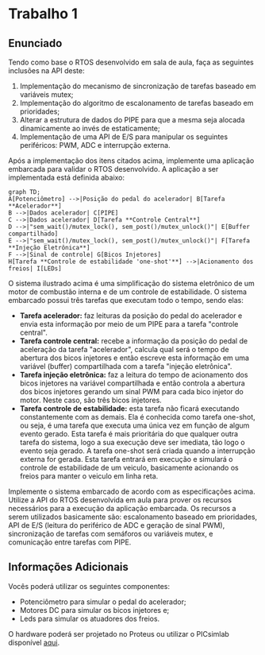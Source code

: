 # Trabalho 1

## Enunciado

Tendo como base o RTOS desenvolvido em sala de aula, faça as seguintes inclusões na API deste:

1. Implementação do mecanismo de sincronização de tarefas baseado em variáveis mutex;
2. Implementação do algoritmo de escalonamento de tarefas baseado em prioridades;
3. Alterar a estrutura de dados do PIPE para que a mesma seja alocada dinamicamente ao invés de estaticamente;
4. Implementação de uma API de E/S para manipular os seguintes periféricos: PWM, ADC e interrupção externa.

Após a implementação dos itens citados acima, implemente uma aplicação embarcada para validar o RTOS desenvolvido. A aplicação a ser implementada está definida abaixo:

```mermaid
graph TD;
A[Potenciômetro] -->|Posição do pedal do acelerador| B[Tarefa **Acelerador**]
B -->|Dados acelerador| C[PIPE]
C -->|Dados acelerador| D[Tarefa **Controle Central**]
D -->|"sem_wait()/mutex_lock(), sem_post()/mutex_unlock()"| E[Buffer compartilhado]
E -->|"sem_wait()/mutex_lock(), sem_post()/mutex_unlock()"| F[Tarefa **Injeção Eletrônica**]
F -->|Sinal de controle| G[Bicos Injetores]
H[Tarefa **Controle de estabilidade 'one-shot'**] -->|Acionamento dos freios| I[LEDs]
```

O sistema ilustrado acima é uma simplificação do sistema eletrônico de um motor de combustão interna e de um controle de estabilidade. O sistema embarcado possui três tarefas que executam todo o tempo, sendo elas:

- **Tarefa acelerador:** faz leituras da posição do pedal do acelerador e envia esta informação por meio de um PIPE para a tarefa "controle central".
- **Tarefa controle central:** recebe a informação da posição do pedal de aceleração da tarefa "acelerador", calcula qual será o tempo de abertura dos bicos injetores e então escreve esta informação em uma variável (buffer) compartilhada com a tarefa "injeção eletrônica".
- **Tarefa injeção eletrônica:** faz a leitura do tempo de acionamento dos bicos injetores na variável compartilhada e então controla a abertura dos bicos injetores gerando um sinal PWM para cada bico injetor do motor. Neste caso, são três bicos injetores.
- **Tarefa controle de estabilidade:** esta tarefa não ficará executando constantemente com as demais. Ela é conhecida como tarefa one-shot, ou seja, é uma tarefa que executa uma única vez em função de algum evento gerado. Esta tarefa é mais prioritária do que qualquer outra tarefa do sistema, logo a sua execução deve ser imediata, tão logo o evento seja gerado. A tarefa one-shot será criada quando a interrupção externa for gerada. Esta tarefa entrará em execução e simulará o controle de estabilidade de um veiculo, basicamente acionando os freios para manter o veiculo em linha reta.

Implemente o sistema embarcado de acordo com as especificações acima. Utilize a API do RTOS desenvolvida em aula para prover os recursos necessários para a execução da aplicação embarcada. Os recursos a serem utilizados basicamente são: escalonamento baseado em prioridades, API de E/S (leitura do periférico de ADC e geração de sinal PWM), sincronização de tarefas com semáforos ou variáveis mutex, e comunicação entre tarefas com PIPE.

## Informações Adicionais

Vocês poderá utilizar os seguintes componentes:

- Potenciômetro para simular o pedal do acelerador;
- Motores DC para simular os bicos injetores e;
- Leds para simular os atuadores dos freios.

O hardware poderá ser projetado no Proteus ou utilizar o PICsimlab disponível [aqui](https://github.com/lcgamboa/picsimlab).
